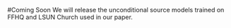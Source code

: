 #Coming Soon
We will release the unconditional source models trained on FFHQ and LSUN Church used in our paper.
